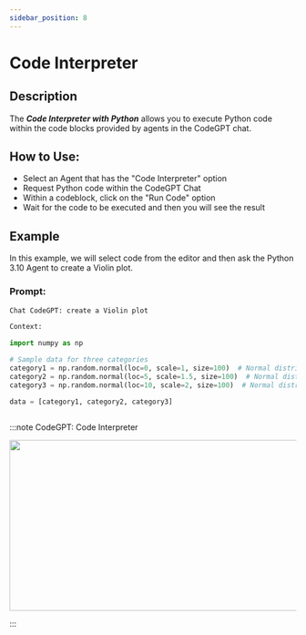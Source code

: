 ```yaml
---
sidebar_position: 8
---
```


# Code Interpreter

## Description

The ***Code Interpreter with Python*** allows you to execute Python code within the code blocks provided by agents in the CodeGPT chat.

## How to Use:
- Select an Agent that has the "Code Interpreter" option
- Request Python code within the CodeGPT Chat
- Within a codeblock, click on the "Run Code" option
- Wait for the code to be executed and then you will see the result

## Example
In this example, we will select code from the editor and then ask the Python 3.10 Agent to create a Violin plot.

### Prompt:

```python 
Chat CodeGPT: create a Violin plot

Context:

import numpy as np

# Sample data for three categories
category1 = np.random.normal(loc=0, scale=1, size=100)  # Normal distribution centered at 0
category2 = np.random.normal(loc=5, scale=1.5, size=100)  # Normal distribution centered at 5
category3 = np.random.normal(loc=10, scale=2, size=100)  # Normal distribution centered at 10

data = [category1, category2, category3]



```

:::note CodeGPT: Code Interpreter
<p align="center">
      <img width="550" height="300" src="https://github.com/JudiniLabs/code-gpt-docs/assets/6216945/dfb51437-3706-438e-ba32-abf1f7d61213" />
</p>
:::



